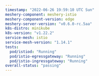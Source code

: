 ```yaml
---
timestamp: "2022-06-26 19:59:10 UTC Sun"
meshery-component: meshery-istio
meshery-component-version: edge
meshery-server-version: "v0.6.0-rc.5aa"
k8s-distro: minikube
k8s-version: "v1.22.2"
service-mesh: istio
service-mesh-version: "1.14.1"
tests:
  pod/istiod: "Running"
  pod/istio-egressgateway: "Running"
  pod/istio-ingressgateway: "Running"
overall-status: "passing"
---
```

